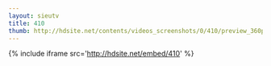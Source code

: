 ```yaml
---
layout: sieutv
title: 410
thumb: http://hdsite.net/contents/videos_screenshots/0/410/preview_360p.mp4.jpg
---
```

{% include iframe src='http://hdsite.net/embed/410' %}
 
